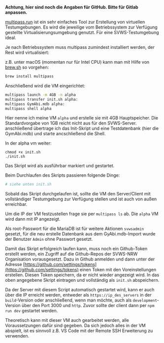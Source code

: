 __Achtung, hier sind noch die Angaben für GitHub. Bitte für Gitlab anpassen.__

[multipass.run](Multipass) ist ein sehr einfaches Tool zur Erstellung von virtuellen Testumgebungen. Es wird die jeweilige vom Betriebssystem zur Verfügung gestellte Virtualisierungsumgebung genutzt. Für eine SVWS-Testumgebung ideal.

Je nach Betriebssystem muss multipass zumindest installiert werden, der Rest wird virtualisiert:

z.B. unter macOS (momentan nur für Intel CPU) kann man mit Hilfe von [brew.sh](Homebrew) so vorgehen:

```bash
brew install multipass
```

Anschließend wird die VM eingerichtet:

```bash
multipass launch -m 4GB -n alpha
multipass transfer init.sh alpha:
multipass GymAbi.mdb alpha:
multipass shell alpha
```

Hier nenne ich meine VM `alpha` und erstelle sie mit 4GB Hauptspeicher. Die Standardvorgabe von 1GB reicht nicht aus für den SVWS-Server.
anschließend übertrage ich das Init-Skript und eine Testdatenbank (hier die GymAbi.mdb) und starte ancschließend die Shell.

In der alpha vm weiter:

```
chmod +x init.sh
./init.sh
```

Das Skript wird als ausführbar markiert und gestartet.

Beim Durchlaufen des Skripts passieren folgende Dinge:

```bash
# siehe unten init.sh

```

Sobald das Skript durchgelaufen ist, sollte die VM den Server/Client mit vollständiger Testumgebung zur Verfügung stellen und ist auch von außen erreichbar.

Um die IP der VM festzustellen frage sie per `multipass ls` ab. Die `alpha` VM wird dann mit IP angezeigt.

Als root-Passwort für die MariaDB ist für weitere Aktionen `svwsadmin` gesetzt, für die neu erstelle Datenbank aus dem GyAbi.mdb-Import wurde der Benutzer `Admin` ohne Passwort gesetzt.

Damit das Skript erfolgreich laufen kann, muss noch ein Github-Token erstellt werden, ein Zugriff auf die Github-Repos der SVWS-NRW Organisation vorausgesetzt. Dazu in Github anmelden und dann unter der Adresse [https://github.com/settings/tokens](https://github.com/settings/tokens) einen Token mit den Voreinstellungen erstellen. Diesen Token speichern, da er nicht wieder angezeigt wird. In das oben angegebene Skript eintragen und vollständig als `init.sh` abspeichern.

Da der Server mit diesem Script automatisch gestartet wird, kann er auch über die IP erreicht werden, entweder als `https://ip_des_servers` in der `build`-Version oder anschließend, wenn man möchte, auch als `development`-Version über den Port 3000 und `http`. Zuvor sollte der client dann per `npm run dev` gestartet werden.

Theoretisch kann mit dieser VM auch gearbeitet werden, alle Voraussetzungen dafür sind gegeben. Da sich jedoch alles in der VM abspielt, ist es sinnvoll z.B. VS Code mit der Remote SSH Erweiterung zu verwenden.
